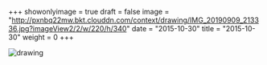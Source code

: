 +++
showonlyimage = true 
draft = false 
image = "http://pxnbq22mw.bkt.clouddn.com/context/drawing/IMG_20190909_213336.jpg?imageView2/2/w/220/h/340" 
date = "2015-10-30" 
title = "2015-10-30" 
weight = 0 
+++

![drawing](http://pxnbq22mw.bkt.clouddn.com/context/drawing/IMG_20190909_213336.jpg)  
